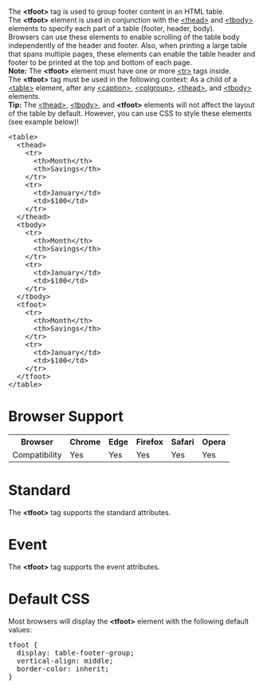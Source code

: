 The <b>&lt;tfoot&gt;</b> tag is used to group footer content in an HTML table.
<br>
The <b>&lt;tfoot&gt;</b> element is used in conjunction with the <a href="thead.md">&lt;thead&gt;</a> and <a href="tbody.md">&lt;tbody&gt;</a> elements to specify each part of a table (footer, header, body).
<br>
Browsers can use these elements to enable scrolling of the table body independently of the header and footer. Also, when printing a large table that spans multiple pages, these elements can enable the table header and footer to be printed at the top and bottom of each page.
<br>
<b>Note:</b> The <b>&lt;tfoot&gt;</b> element must have one or more <a href="tr.md">&lt;tr&gt;</a> tags inside.
<br>
The <b>&lt;tfoot&gt;</b> tag must be used in the following context: As a child of a <a href="table.md">&lt;table&gt;</a> element, after any <a href="caption.md">&lt;caption&gt;</a>, <a href="colgroup.md">&lt;colgroup&gt;</a>, <a href="thead.md">&lt;thead&gt;</a>, and <a href="tbody.md">&lt;tbody&gt;</a> elements.
<br>
<b>Tip:</b> The <a href="thead.md">&lt;thead&gt;</a>, <a href="tbody.md">&lt;tbody&gt;</a>, and <b>&lt;tfoot&gt;</b> elements will not affect the layout of the table by default. However, you can use CSS to style these elements (see example below)!
<pre>
&lt;table&gt;
  &lt;thead&gt;
    &lt;tr&gt;
      &lt;th&gt;Month&lt;/th&gt;
      &lt;th&gt;Savings&lt;/th&gt;
    &lt;/tr&gt;
    &lt;tr&gt;
      &lt;td&gt;January&lt;/td&gt;
      &lt;td&gt;$100&lt;/td&gt;
    &lt;/tr&gt;
  &lt;/thead&gt;
  &lt;tbody&gt;
    &lt;tr&gt;
      &lt;th&gt;Month&lt;/th&gt;
      &lt;th&gt;Savings&lt;/th&gt;
    &lt;/tr&gt;
    &lt;tr&gt;
      &lt;td&gt;January&lt;/td&gt;
      &lt;td&gt;$100&lt;/td&gt;
    &lt;/tr&gt;
  &lt;/tbody&gt;
  &lt;tfoot&gt;
    &lt;tr&gt;
      &lt;th&gt;Month&lt;/th&gt;
      &lt;th&gt;Savings&lt;/th&gt;
    &lt;/tr&gt;
    &lt;tr&gt;
      &lt;td&gt;January&lt;/td&gt;
      &lt;td&gt;$100&lt;/td&gt;
    &lt;/tr&gt;
  &lt;/tfoot&gt;
&lt;/table&gt;
</pre>
<h1>Browser Support</h1>
<table class="ws-table-all notranslate">
  <tr>
    <th>Browser</th>
    <th>Chrome</th>
    <th>Edge</th>
    <th>Firefox</th>
    <th>Safari</th>
    <th>Opera</th>
  </tr>
  <tr>
    <td>Compatibility</td>
    <td>Yes</td>
    <td>Yes</td>
    <td>Yes</td>
    <td>Yes</td>
    <td>Yes</td>
  </tr>
</table>
<h1>Standard</h1>
The <b>&lt;tfoot&gt;</b> tag supports the standard attributes.
<h1>Event</h1>
The <b>&lt;tfoot&gt;</b> tag supports the event attributes.
<h1>Default CSS</h1>
Most browsers will display the <b>&lt;tfoot&gt;</b> element with the following default values:
<pre>
tfoot {
  display: table-footer-group;
  vertical-align: middle;
  border-color: inherit;
}
</pre>

